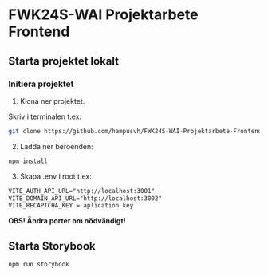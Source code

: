 # FWK24S-WAI Projektarbete Frontend

## Starta projektet lokalt

### Initiera projektet

1. Klona ner projektet.

Skriv i terminalen t.ex:
```bash
git clone https://github.com/hampusvh/FWK24S-WAI-Projektarbete-Frontend.git
```

2. Ladda ner beroenden:
```bash
npm install
```

3. Skapa .env i root t.ex:
```md
VITE_AUTH_API_URL="http://localhost:3001"
VITE_DOMAIN_API_URL="http://localhost:3002"
VITE_RECAPTCHA_KEY = aplication key
```
  **OBS! Ändra porter om nödvändigt!**

## Starta Storybook

```bash
npm run storybook
```
